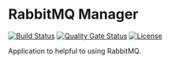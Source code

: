 # RabbitMQ Manager

[![Build Status](https://www.travis-ci.com/donghoon-khan/rabbit-manager.svg?branch=master)](https://www.travis-ci.com/donghoon-khan/rabbit-manager)
[![Quality Gate Status](https://sonarcloud.io/api/project_badges/measure?project=donghoon-khan_rabbit-manager&metric=alert_status)](https://sonarcloud.io/dashboard?id=donghoon-khan_rabbit-manager)
[![License](https://img.shields.io/badge/License-Apache%202.0-blue.svg)](https://opensource.org/licenses/Apache-2.0)

Application to helpful to using RabbitMQ.
 
